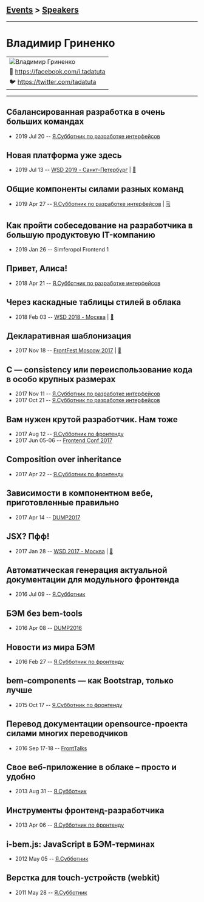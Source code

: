 ## [Events](../README.md) > [Speakers](../speakers.md)
---

# Владимир Гриненко

| |
| --- |
| ![Владимир Гриненко](https://avatars.io/facebook/i.tadatuta/large)
| :blue_book:  [https:&#x2F;&#x2F;facebook.com&#x2F;i.tadatuta](https://facebook.com/i.tadatuta)
| :bird:  [https:&#x2F;&#x2F;twitter.com&#x2F;tadatuta](https://twitter.com/tadatuta)

---
## Сбалансированная разработка в очень больших командах
- 2019 Jul 20 -- [Я.Субботник по разработке интерфейсов](https://events.yandex.ru/lib/talks/7516/)    
## Новая платформа уже здесь
- 2019 Jul 13 -- [WSD 2019 - Санкт-Петербург](https://www.youtube.com/watch?v=_0psqory6rk&t=22983s)  | [:notebook:](https://wsd.events/2019/07/13/pres/new-platform.pdf)  
## Общие компоненты силами разных команд
- 2019 Apr 27 -- [Я.Субботник по разработке интерфейсов](https://events.yandex.ru/lib/talks/7251/)    | [:spiral_notepad:](https://habr.com/ru/company/yandex/blog/460811/)
## Как пройти собеседование на разработчика в большую продуктовую IT-компанию
- 2019 Jan 26 -- Simferopol Frontend 1    
## Привет, Алиса!
- 2018 Apr 21 -- [Я.Субботник по разработке интерфейсов](https://events.yandex.ru/lib/talks/5737/)    
## Через каскадные таблицы стилей в облака
- 2018 Feb 03 -- [WSD 2018 - Москва](https://www.youtube.com/watch?v=3Q0jf-8UsWE)  | [:notebook:](https://wsd.events/2018/02/03/pres/css-to-docker.pdf)  
## Декларативная шаблонизация
- 2017 Nov 18 -- [FrontFest Moscow 2017](https://youtu.be/eFXkgRMynbA)  | [:notebook:](https://speakerdeck.com/frontfest/vladimir-grinienko)  
## C — consistency или переиспользование кода в особо крупных размерах
- 2017 Nov 11 -- [Я.Субботник по разработке интерфейсов](https://events.yandex.ru/lib/talks/5206/)    
- 2017 Oct 21 -- [Я.Субботник по разработке интерфейсов](https://events.yandex.ru/lib/talks/5130/)    
## Вам нужен крутой разработчик. Нам тоже
- 2017 Aug 12 -- [Я.Субботник по фронтенду](https://events.yandex.ru/lib/talks/4838/)    
- 2017 Jun 05-06 -- [Frontend Conf 2017](https://www.youtube.com/watch?v=MA4FW8ruoT8)    
## Сomposition over inheritance
- 2017 Apr 22 -- [Я.Субботник по фронтенду](https://events.yandex.ru/lib/talks/4567/)    
## Зависимости в компонентном вебе, приготовленные правильно
- 2017 Apr 14 -- [DUMP2017](https://www.youtube.com/watch?v=uXZfcfVlRso)    
## JSX? Пфф!
- 2017 Jan 28 -- [WSD 2017 - Москва](https://www.youtube.com/watch?v=sn-H4r6x-Cw)  | [:notebook:](https://wsd.events/2017/01/28/pres/jsx-pff.pdf)  
## Автоматическая генерация актуальной документации для модульного фронтенда
- 2016 Jul 09 -- [Я.Субботник](https://events.yandex.ru/lib/talks/3686/)    
## БЭМ без bem-tools
- 2016 Apr 08 -- [DUMP2016](https://www.youtube.com/watch?v=crw46fuxz38)    
## Новости из мира БЭМ
- 2016 Feb 27 -- [Я.Субботник по фронтенду](https://events.yandex.ru/lib/talks/3352/)    
## bem-components — как Bootstrap, только лучше
- 2015 Oct 17 -- [Я.Субботник по фронтенду](https://events.yandex.ru/lib/talks/3205/)    
## Перевод документации opensource-проекта силами многих переводчиков
- 2016 Sep 17-18 -- [FrontTalks](https://events.yandex.ru/lib/talks/3919/)    
## Свое веб-приложение в облаке – просто и удобно
- 2013 Aug 31 -- [Я.Субботник](https://events.yandex.ru/lib/talks/1049/)    
## Инструменты фронтенд-разработчика
- 2013 Apr 06 -- [Я.Субботник по фронтенду](https://events.yandex.ru/lib/talks/895/)    
## i-bem.js: JavaScript в БЭМ-терминах
- 2012 May 05 -- [Я.Субботник](https://events.yandex.ru/lib/talks/120/)    
## Верстка для touch-устройств (webkit)
- 2011 May 28 -- [Я.Субботник](https://events.yandex.ru/lib/talks/240/)    
